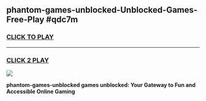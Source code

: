 
## phantom-games-unblocked-Unblocked-Games-Free-Play #qdc7m
<h3>
<a href="https://us.freeplayer.one?title=phantom-games-unblocked&ref=9M">CLICK TO PLAY</a></h3>
<hr>

<h3>
<a href="https://us.freeplayer.one?title=phantom-games-unblocked&ref=9M">CLICK 2 PLAY</a>
  
</h3>

<a href="https://us.freeplayer.one?title=phantom-games-unblocked&ref=9M"><img src="https://clearcache.store/games.png"></a>


**phantom-games-unblocked games unblocked: Your Gateway to Fun and Accessible Online Gaming**
